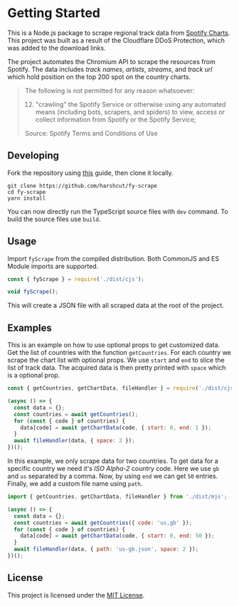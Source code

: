 # Getting Started

This is a Node.js package to scrape regional track data from [Spotify Charts](https://spotifycharts.com/regional). This project was built as a result of the Cloudflare DDoS Protection, which was added to the download links.

The project automates the Chromium API to scrape the resources from Spotify. The data includes _track names_, _artists_, _streams_, and _track url_ which hold position on the top 200 spot on the country charts.

> The following is not permitted for any reason whatsoever:
>
> 12. "crawling" the Spotify Service or otherwise using any automated means (including bots, scrapers, and spiders) to view, access or collect information from Spotify or the Spotify Service;
>
> Source: Spotify Terms and Conditions of Use

## Developing

Fork the repository using [this](https://docs.github.com/en/github/getting-started-with-github/fork-a-repo) guide, then clone it locally.

```shell
git clone https://github.com/harshcut/fy-scrape
cd fy-scrape
yarn install
```

You can now directly run the TypeScript source files with `dev` command. To build the source files use `build`.

## Usage

Import `fyScrape` from the compiled distribution. Both CommonJS and ES Module imports are supported.

```js
const { fyScrape } = require('./dist/cjs');

void fyScrape();
```

This will create a JSON file with all scraped data at the root of the project.

## Examples

This is an example on how to use optional props to get customized data. Get the list of countries with the function `getCountries`. For each country we scrape the chart list with optional props. We use `start` and `end` to slice the list of track data. The acquired data is then pretty printed with `space` which is a optional prop.

```js
const { getCountries, getChartData, fileHandler } = require('./dist/cjs');

(async () => {
  const data = {};
  const countries = await getCountries();
  for (const { code } of countries) {
    data[code] = await getChartData(code, { start: 0, end: 1 });
  }
  await fileHandler(data, { space: 2 });
})();
```

In this example, we only scrape data for two countries. To get data for a specific country we need it's _ISO Alpha-2_ country code. Here we use `gb` and `us` separated by a comma. Now, by using `end` we can get `50` entries. Finally, we add a custom file name using `path`.

```js
import { getCountries, getChartData, fileHandler } from './dist/mjs';

(async () => {
  const data = {};
  const countries = await getCountries({ code: 'us,gb' });
  for (const { code } of countries) {
    data[code] = await getChartData(code, { start: 0, end: 50 });
  }
  await fileHandler(data, { path: 'us-gb.json', space: 2 });
})();
```

## License

This project is licensed under the [MIT License](https://github.com/harshcut/fy-scrape/blob/main/LICENSE).
